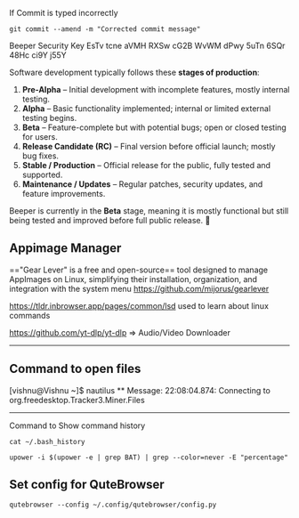 If Commit is typed incorrectly
```
git commit --amend -m "Corrected commit message"

```

Beeper Security Key
EsTv tcne aVMH RXSw cG2B WvWM dPwy 5uTn 6SQr 48Hc ci9Y j55Y



Software development typically follows these **stages of production**:

1. **Pre-Alpha** – Initial development with incomplete features, mostly internal testing.
2. **Alpha** – Basic functionality implemented; internal or limited external testing begins.
3. **Beta** – Feature-complete but with potential bugs; open or closed testing for users.
4. **Release Candidate (RC)** – Final version before official launch; mostly bug fixes.
5. **Stable / Production** – Official release for the public, fully tested and supported.
6. **Maintenance / Updates** – Regular patches, security updates, and feature improvements.

Beeper is currently in the **Beta** stage, meaning it is mostly functional but still being tested and improved before full public release. 🚀

## Appimage Manager
=="Gear Lever" is a free and open-source== tool designed to manage AppImages on Linux, simplifying their installation, organization, and integration with the system menu
https://github.com/mijorus/gearlever

https://tldr.inbrowser.app/pages/common/lsd used to learn about linux commands

https://github.com/yt-dlp/yt-dlp => Audio/Video Downloader

----------------------------
## Command to open files
[vishnu@Vishnu ~]$ nautilus
** Message: 22:08:04.874: Connecting to org.freedesktop.Tracker3.Miner.Files

----------
Command to Show command history

```
cat ~/.bash_history
```



```
upower -i $(upower -e | grep BAT) | grep --color=never -E "percentage"
```


## Set config for QuteBrowser
```
qutebrowser --config ~/.config/qutebrowser/config.py
```
